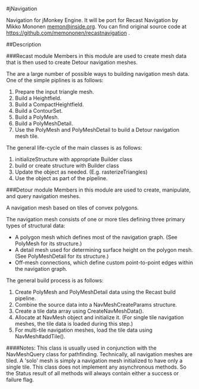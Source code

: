 #jNavigation

Navigation for jMonkey Engine. It will be port for Recast Navigation by Mikko Mononen memon@inside.org. You can find original source code at https://github.com/memononen/recastnavigation .

##Description

###Recast module
Members in this module are used to create mesh data that is then used to create Detour navigation meshes.

The are a large number of possible ways to building navigation mesh data. One of the simple piplines is as follows:
<ol>
<li>Prepare the input triangle mesh.</li>
<li>Build a Heightfield.</li>
<li>Build a CompactHeightfield.</li>
<li>Build a ContourSet.</li>
<li>Build a PolyMesh.</li>
<li>Build a PolyMeshDetail.</li>
<li>Use the PolyMesh and PolyMeshDetail to build a Detour navigation mesh tile.</li>
</ol>
The general life-cycle of the main classes is as follows:
<ol>
<li>initializeStructure with appropriate Builder class</li>
<li>build or create structure with Builder class</li>
<li>Update the object as needed. (E.g. rasterizeTriangles)</li>
<li>Use the object as part of the pipeline.</li>
</ol>

###Detour module
Members in this module are used to create, manipulate, and query navigation meshes.

A navigation mesh based on tiles of convex polygons.

The navigation mesh consists of one or more tiles defining three primary types of structural data:
<ul>
<li>A polygon mesh which defines most of the navigation graph. (See PolyMesh for its structure.)</li>
<li>A detail mesh used for determining surface height on the polygon mesh. (See PolyMeshDetail for its structure.)</li>
<li>Off-mesh connections, which define custom point-to-point edges within the navigation graph.</li>
</ul>

The general build process is as follows:
<ol>
<li>Create PolyMesh and PolyMeshDetail data using the Recast build pipeline.</li>
<li>Combine the source data into a NavMeshCreateParams structure.</li>
<li>Create a tile data array using CreateNavMeshData().</li>
<li>Allocate at NavMesh object and initialize it. (For single tile navigation meshes, the tile data is loaded during this step.)</li>
<li>For multi-tile navigation meshes, load the tile data using NavMesh#addTile().</li>
</ol>

####Notes:
This class is usually used in conjunction with the NavMeshQuery class for pathfinding.
Technically, all navigation meshes are tiled. A 'solo' mesh is simply a navigation mesh initialized to have only a single tile.
This class does not implement any asynchronous methods. So the Status result of all methods will always contain either a success or failure flag.